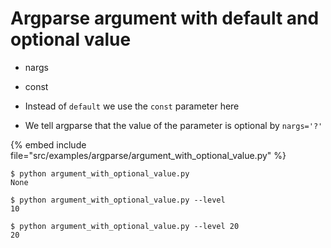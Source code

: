 # Argparse argument with default and optional value


* nargs
* const

* Instead of `default` we use the `const` parameter here
* We tell argparse that the value of the parameter is optional by `nargs='?'`

{% embed include file="src/examples/argparse/argument_with_optional_value.py" %}

```
$ python argument_with_optional_value.py
None
```

```
$ python argument_with_optional_value.py --level
10
```

```
$ python argument_with_optional_value.py --level 20
20
```



